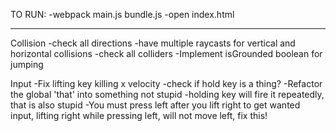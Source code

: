TO RUN:
-webpack main.js bundle.js
-open index.html

---

Collision
-check all directions
-have multiple raycasts for vertical and horizontal collisions
-check all colliders
-Implement isGrounded boolean for jumping

Input
-Fix lifting key killing x velocity
  -check if hold key is a thing?
-Refactor the global 'that' into something not stupid
-holding key will fire it repeatedly, that is also stupid
-You must press left after you lift right to get wanted input, lifting right while pressing left, will not move left, fix this!
